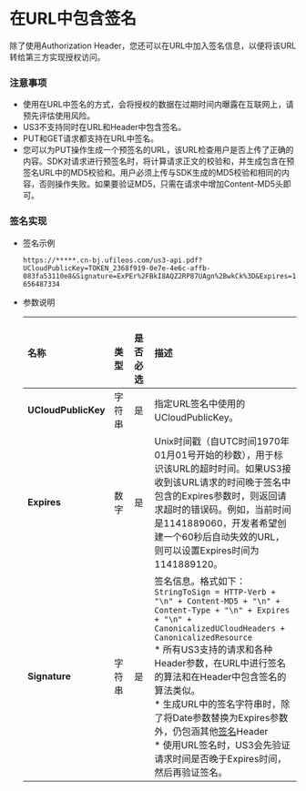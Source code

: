 # 在URL中包含签名

除了使用Authorization Header，您还可以在URL中加入签名信息，以便将该URL转给第三方实现授权访问。

### 注意事项

- 使用在URL中签名的方式，会将授权的数据在过期时间内曝露在互联网上，请预先评估使用风险。
- US3不支持同时在URL和Header中包含签名。
- PUT和GET请求都支持在URL中签名。
- 您可以为PUT操作生成一个预签名的URL，该URL检查用户是否上传了正确的内容。SDK对请求进行预签名时，将计算请求正文的校验和，并生成包含在预签名URL中的MD5校验和。用户必须上传与SDK生成的MD5校验和相同的内容，否则操作失败。如果要验证MD5，只需在请求中增加Content-MD5头即可。

### 签名实现

* 签名示例

  ```https://*****.cn-bj.ufileos.com/us3-api.pdf?UCloudPublicKey=TOKEN_2368f919-0e7e-4e6c-affb-083fa53110e8&Signature=ExPEr%2FBkI8AQZ2RP87UAgn%2BwkCk%3D&Expires=1656487334```

* 参数说明

  | 名称                | <br>类型<img width=200/> | <br/>是否必选<img width=200/> | 描述                                                         |
  | :------------------ | :----------------------- | :---------------------------- | :----------------------------------------------------------- |
  | **UCloudPublicKey** | 字符串                   | 是                            | 指定URL签名中使用的UCloudPublicKey。                         |
  | **Expires**         | 数字                     | 是                            | Unix时间戳（自UTC时间1970年01月01号开始的秒数），用于标识该URL的超时时间。如果US3接收到该URL请求的时间晚于签名中包含的Expires参数时，则返回请求超时的错误码。例如，当前时间是1141889060，开发者希望创建一个60秒后自动失效的URL，则可以设置Expires时间为1141889120。 |
  | **Signature**       | 字符串                   | 是                            | 签名信息。格式如下：<br>```StringToSign = HTTP-Verb + "\n" + Content-MD5 + "\n" +    Content-Type + "\n" + Expires + "\n" +    CanonicalizedUCloudHeaders +    CanonicalizedResource```<br>* 所有US3支持的请求和各种Header参数，在URL中进行签名的算法和在Header中包含签名的算法类似。<br>* 生成URL中的签名字符串时，除了将Date参数替换为Expires参数外，仍包涵其他[签名](https://docs.ucloud.cn/ufile/api/authorization?id=文件管理签名算法)Header<br>* 使用URL签名时，US3会先验证请求时间是否晚于Expires时间，然后再验证签名。 |

